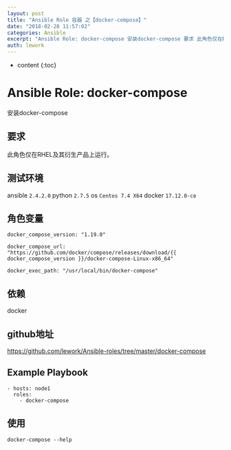 ```yaml
---
layout: post
title: "Ansible Role 容器 之【docker-compose】"
date: "2018-02-28 11:57:02"
categories: Ansible
excerpt: "Ansible Role: docker-compose 安装docker-compose 要求 此角色仅在RHEL及其衍生产品上运行。 测试环..."
auth: lework
---
```

* content
{:toc}

# Ansible Role: docker-compose

安装docker-compose

## 要求

此角色仅在RHEL及其衍生产品上运行。

## 测试环境

ansible `2.4.2.0`
python `2.7.5`
os `Centos 7.4 X64`
docker `17.12.0-ce`

## 角色变量
    docker_compose_version: "1.19.0"

    docker_compose_url: "https://github.com/docker/compose/releases/download/{{ docker_compose_version }}/docker-compose-Linux-x86_64"

    docker_exec_path: "/usr/local/bin/docker-compose"

## 依赖

docker

## github地址
https://github.com/lework/Ansible-roles/tree/master/docker-compose

## Example Playbook

    - hosts: node1
      roles:
        - docker-compose
        
## 使用
```
docker-compose --help
```
